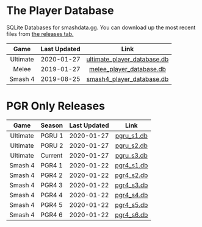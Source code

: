 # The Player Database
SQLite Databases for smashdata.gg. You can download up the most recent files from [the releases tab.](https://github.com/smashdata/ThePlayerDatabase/releases)


| Game     | Last Updated | Link |
|:--------:|:------------:|:----:|
| Ultimate |  2020-01-27  | [ultimate_player_database.db](https://github.com/smashdata/ThePlayerDatabase/releases/download/v2020.01.27/ultimate_player_database.db) |
| Melee    |  2019-01-27  | [melee_player_database.db](https://github.com/smashdata/ThePlayerDatabase/releases/download/v2020.01.27/melee_player_database.db)       |
| Smash 4  |  2019-08-25  | [smash4_player_database.db](https://github.com/smashdata/ThePlayerDatabase/releases/download/v2019.08.25/smash_4_player_database.db)    |

# PGR Only Releases
| Game     | Season | Last Updated | Link |
|:--------:|:-------|:------------:|:----:|
| Ultimate | PGRU 1 | 2020-01-27   | [pgru_s1.db](https://github.com/smashdata/ThePlayerDatabase/releases/download/vPGRU.S1.1/pgru_s1.db) |
| Ultimate | PGRU 2 | 2020-01-27   | [pgru_s2.db](https://github.com/smashdata/ThePlayerDatabase/releases/download/vPGRU.S2.1/pgru_s2.db) |
| Ultimate | Current| 2020-01-27   | [pgru_s3.db](https://github.com/smashdata/ThePlayerDatabase/releases/download/vPGRU.S3.W6/pgru_s3.db) |
| Smash 4  | PGR4 1 | 2020-01-22   | [pgr4_s1.db](https://github.com/smashdata/ThePlayerDatabase/releases/download/vPGR4.0/pgr4_s1.db)    |
| Smash 4  | PGR4 2 | 2020-01-22   | [pgr4_s2.db](https://github.com/smashdata/ThePlayerDatabase/releases/download/vPGR4.0/pgr4_s2.db)    |
| Smash 4  | PGR4 3 | 2020-01-22   | [pgr4_s3.db](https://github.com/smashdata/ThePlayerDatabase/releases/download/vPGR4.0/pgr4_s3.db)    |
| Smash 4  | PGR4 4 | 2020-01-22   | [pgr4_s4.db](https://github.com/smashdata/ThePlayerDatabase/releases/download/vPGR4.0/pgr4_s4.db)    |
| Smash 4  | PGR4 5 | 2020-01-22   | [pgr4_s5.db](https://github.com/smashdata/ThePlayerDatabase/releases/download/vPGR4.0/pgr4_s5.db)    |
| Smash 4  | PGR4 6 | 2020-01-22   | [pgr4_s6.db](https://github.com/smashdata/ThePlayerDatabase/releases/download/vPGR4.0/pgr4_s6.db)    |
